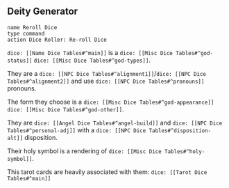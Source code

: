## Deity Generator
```button
name Reroll Dice
type command
action Dice Roller: Re-roll Dice
```
`dice: [[Name Dice Tables#^main]]` is a `dice: [[Misc Dice Tables#^god-status]]` `dice: [[Misc Dice Tables#^god-types]]`. 

They are a `dice: [[NPC Dice Tables#^alignment1]]`/`dice: [[NPC Dice Tables#^alignment2]]` and use `dice: [[NPC Dice Tables#^pronouns]]` pronouns. 

The form they choose is a `dice: [[Misc Dice Tables#^god-appearance]]` `dice: [[Misc Dice Tables#^god-other]]`. 

They are `dice: [[Angel Dice Tables#^angel-build]]` and  `dice: [[NPC Dice Tables#^personal-adj]]` with a `dice: [[NPC Dice Tables#^disposition-alt]]` disposition. 

Their holy symbol is a rendering of `dice: [[Misc Dice Tables#^holy-symbol]]`.


This tarot cards are heavily associated with them:  `dice: [[Tarot Dice Tables#^main]]`
